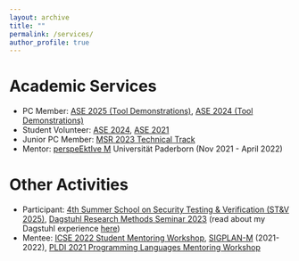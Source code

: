 ```yaml
---
layout: archive
title: ""
permalink: /services/
author_profile: true
---
```


**Academic Services**
======

* PC Member: [ASE 2025 (Tool Demonstrations)](https://conf.researchr.org/track/ase-2025/ase-2025-tool-demonstration-track), [ASE 2024 (Tool Demonstrations)](https://conf.researchr.org/track/ase-2024/ase-2024-tool-demonstrations)
* Student Volunteer: [ASE 2024](https://conf.researchr.org/home/ase-2024), [ASE 2021](https://conf.researchr.org/home/ase-2021)
* Junior PC Member: [MSR 2023 Technical Track](https://conf.researchr.org/track/msr-2023/msr-2023-technical-papers?)
* Mentor: [perspeEktIve M](https://www.eim.uni-paderborn.de/en/faculty/studies/mentoring-programme) Universität Paderborn (Nov 2021 - April 2022)

**Other Activities**
=====

* Participant: [4th Summer School on Security Testing & Verification (ST&V 2025)](https://cybersecurity-research.be/summer-school-on-security-testing-and-verification-2025), [Dagstuhl Research Methods Seminar 2023](https://www.dagstuhl.de/en/seminars/seminar-calendar/seminar-details/23433) (read about my Dagstuhl experience [here](https://mugdhak30.github.io/Schloss-Dagstuhl/))
* Mentee: [ICSE 2022 Student Mentoring Workshop](https://conf.researchr.org/track/icse-2022/icse-2022-smew---student-mentoring-workshop), [SIGPLAN-M](https://www.sigplan.org/LongTermMentoring/) (2021-2022), [PLDI 2021 Programming Languages Mentoring Workshop](https://pldi21.sigplan.org/home/PLMW-PLDI-2021)